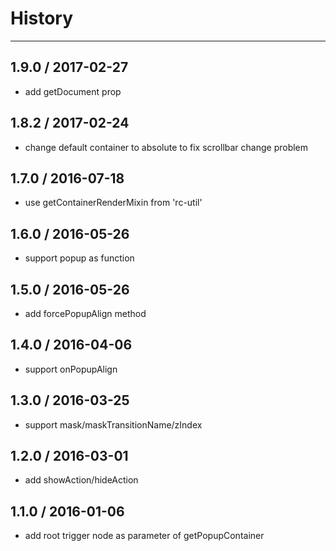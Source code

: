 # History
----

## 1.9.0 / 2017-02-27

- add getDocument prop

## 1.8.2 / 2017-02-24

- change default container to absolute to fix scrollbar change problem

## 1.7.0 / 2016-07-18

- use getContainerRenderMixin from 'rc-util'

## 1.6.0 / 2016-05-26

- support popup as function

## 1.5.0 / 2016-05-26

- add forcePopupAlign method

## 1.4.0 / 2016-04-06

- support onPopupAlign

## 1.3.0 / 2016-03-25

- support mask/maskTransitionName/zIndex

## 1.2.0 / 2016-03-01

- add showAction/hideAction

## 1.1.0 / 2016-01-06

- add root trigger node as parameter of getPopupContainer
